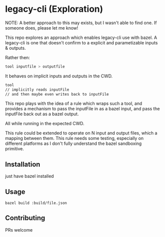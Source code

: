 # legacy-cli (Exploration)

NOTE: A better approach to this may exists, but I wasn't able to find one. If someone does, please let me know!

This repo explores an approach which enables legacy-cli use with bazel.
A legacy-cli is one that doesn't confirm to a explicit and parametizable inputs & outputs.

Rather then:

```sh
tool inputfile > outputfile
```

It behaves on implicit inputs and outputs in the CWD.

```sh
tool
// implicitly reads inputFile
// and then maybe even writes back to inputFile
```

This repo plays with the idea of a rule which wraps such a tool, and provides a
mechanism to pass the inputFile in as a bazel input, and pass the inputFile
back out as a bazel output.

All while running in the expected CWD.

This rule could be extended to operate on N input and output files, which a mapping between them.
This rule needs some testing, especially on different platforms as I don't fully understand the bazel sandboxing primitive.

## Installation
just have bazel installed 

## Usage
```
bazel build :build/file.json
```

## Contributing
PRs welcome